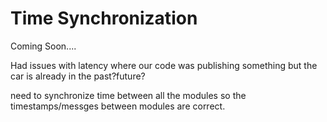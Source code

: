 # Time Synchronization

Coming Soon....

Had issues with latency where our code was publishing something but the car is already in the past?future?

need to synchronize time between all the modules so the timestamps/messges between modules are correct.